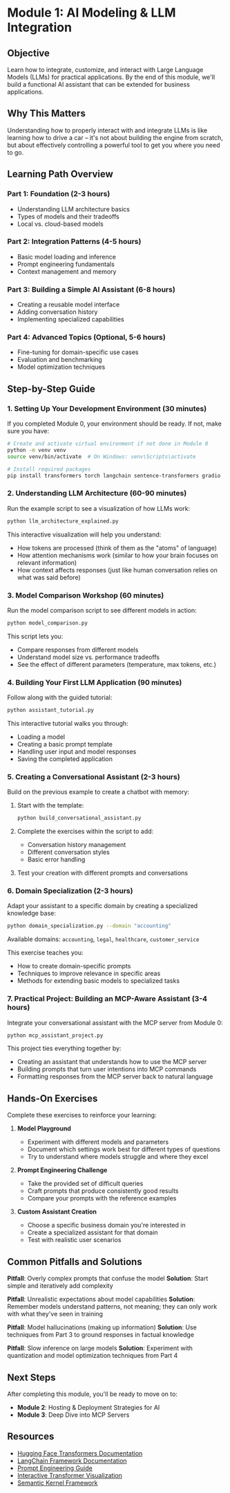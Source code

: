 # Module 1: AI Modeling & LLM Integration

## Objective
Learn how to integrate, customize, and interact with Large Language Models (LLMs) for practical applications. By the end of this module, we'll build a functional AI assistant that can be extended for business applications.

## Why This Matters
Understanding how to properly interact with and integrate LLMs is like learning how to drive a car – it's not about building the engine from scratch, but about effectively controlling a powerful tool to get you where you need to go.

## Learning Path Overview

### Part 1: Foundation (2-3 hours)
- Understanding LLM architecture basics
- Types of models and their tradeoffs
- Local vs. cloud-based models

### Part 2: Integration Patterns (4-5 hours)
- Basic model loading and inference
- Prompt engineering fundamentals
- Context management and memory

### Part 3: Building a Simple AI Assistant (6-8 hours)
- Creating a reusable model interface
- Adding conversation history
- Implementing specialized capabilities

### Part 4: Advanced Topics (Optional, 5-6 hours)
- Fine-tuning for domain-specific use cases
- Evaluation and benchmarking
- Model optimization techniques

## Step-by-Step Guide

### 1. Setting Up Your Development Environment (30 minutes)

If you completed Module 0, your environment should be ready. If not, make sure you have:

```bash
# Create and activate virtual environment if not done in Module 0
python -m venv venv
source venv/bin/activate  # On Windows: venv\Scripts\activate

# Install required packages
pip install transformers torch langchain sentence-transformers gradio
```

### 2. Understanding LLM Architecture (60-90 minutes)

Run the example script to see a visualization of how LLMs work:

```bash
python llm_architecture_explained.py
```

This interactive visualization will help you understand:

- How tokens are processed (think of them as the "atoms" of language)
- How attention mechanisms work (similar to how your brain focuses on relevant information)
- How context affects responses (just like human conversation relies on what was said before)

### 3. Model Comparison Workshop (60 minutes)

Run the model comparison script to see different models in action:

```bash
python model_comparison.py
```

This script lets you:
- Compare responses from different models
- Understand model size vs. performance tradeoffs
- See the effect of different parameters (temperature, max tokens, etc.)

### 4. Building Your First LLM Application (90 minutes)

Follow along with the guided tutorial:

```bash
python assistant_tutorial.py
```

This interactive tutorial walks you through:
- Loading a model
- Creating a basic prompt template
- Handling user input and model responses
- Saving the completed application

### 5. Creating a Conversational Assistant (2-3 hours)

Build on the previous example to create a chatbot with memory:

1. Start with the template:
   ```bash
   python build_conversational_assistant.py
   ```

2. Complete the exercises within the script to add:
   - Conversation history management
   - Different conversation styles
   - Basic error handling

3. Test your creation with different prompts and conversations

### 6. Domain Specialization (2-3 hours)

Adapt your assistant to a specific domain by creating a specialized knowledge base:

```bash
python domain_specialization.py --domain "accounting"
```

Available domains: `accounting`, `legal`, `healthcare`, `customer_service`

This exercise teaches you:
- How to create domain-specific prompts
- Techniques to improve relevance in specific areas
- Methods for extending basic models to specialized tasks

### 7. Practical Project: Building an MCP-Aware Assistant (3-4 hours)

Integrate your conversational assistant with the MCP server from Module 0:

```bash
python mcp_assistant_project.py
```

This project ties everything together by:
- Creating an assistant that understands how to use the MCP server
- Building prompts that turn user intentions into MCP commands
- Formatting responses from the MCP server back to natural language

## Hands-On Exercises

Complete these exercises to reinforce your learning:

1. **Model Playground**
   - Experiment with different models and parameters
   - Document which settings work best for different types of questions
   - Try to understand where models struggle and where they excel

2. **Prompt Engineering Challenge**
   - Take the provided set of difficult queries
   - Craft prompts that produce consistently good results
   - Compare your prompts with the reference examples

3. **Custom Assistant Creation**
   - Choose a specific business domain you're interested in
   - Create a specialized assistant for that domain
   - Test with realistic user scenarios

## Common Pitfalls and Solutions

**Pitfall**: Overly complex prompts that confuse the model
**Solution**: Start simple and iteratively add complexity

**Pitfall**: Unrealistic expectations about model capabilities
**Solution**: Remember models understand patterns, not meaning; they can only work with what they've seen in training

**Pitfall**: Model hallucinations (making up information)
**Solution**: Use techniques from Part 3 to ground responses in factual knowledge

**Pitfall**: Slow inference on large models
**Solution**: Experiment with quantization and model optimization techniques from Part 4

## Next Steps

After completing this module, you'll be ready to move on to:
- **Module 2**: Hosting & Deployment Strategies for AI
- **Module 3**: Deep Dive into MCP Servers

## Resources

- [Hugging Face Transformers Documentation](https://huggingface.co/docs/transformers/index)
- [LangChain Framework Documentation](https://python.langchain.com/docs/get_started/introduction)
- [Prompt Engineering Guide](https://www.promptingguide.ai/)
- [Interactive Transformer Visualization](https://jalammar.github.io/illustrated-transformer/)
- [Semantic Kernel Framework](https://learn.microsoft.com/en-us/semantic-kernel/overview/) 